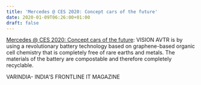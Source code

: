 ```yaml
---
title: 'Mercedes @ CES 2020: Concept cars of the future'
date: 2020-01-09T06:26:00+01:00
draft: false
---
```


[Mercedes @ CES 2020: Concept cars of the future](https://varindia.com/news/mercedes--ces-2020-concept-cars-of-the-future#.Xha5Zwtfk28.blogger): VISION AVTR is by using a revolutionary battery technology based on graphene-based organic cell chemistry that is completely free of rare earths and metals. The materials of the battery are compostable and therefore completely recyclable.  
  
VARINDIA- INDIA'S FRONTLINE IT MAGAZINE